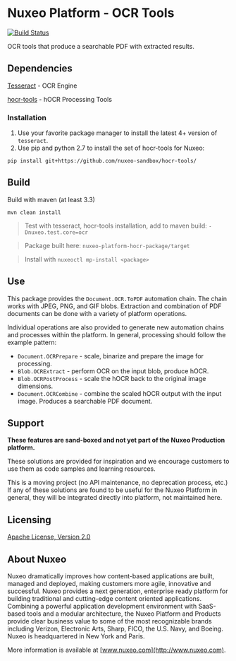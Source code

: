 # Nuxeo Platform - OCR Tools

[![Build Status](https://qa.nuxeo.org/jenkins/buildStatus/icon?job=Sandbox/sandbox_nuxeo-platform-hocr-master)](https://qa.nuxeo.org/jenkins/view/Sandbox/job/Sandbox/job/sandbox_nuxeo-platform-hocr-master/)

OCR tools that produce a searchable PDF with extracted results.

## Dependencies

[Tesseract](https://github.com/tesseract-ocr/tesseract/wiki) - OCR Engine

[hocr-tools](https://github.com/nuxeo-sandbox/hocr-tools/) - hOCR Processing Tools

### Installation

1. Use your favorite package manager to install the latest 4+ version of `tesseract`. 
2. Use pip and python 2.7 to install the set of hocr-tools for Nuxeo:

```
pip install git+https://github.com/nuxeo-sandbox/hocr-tools/
```

## Build

Build with maven (at least 3.3)

```
mvn clean install
```

> Test with tesseract, hocr-tools installation, add to maven build: `-Dnuxeo.test.core=ocr`

> Package built here: `nuxeo-platform-hocr-package/target`

> Install with `nuxeoctl mp-install <package>`


## Use

This package provides the `Document.OCR.ToPDF` automation chain.  The chain works with JPEG, PNG, and GIF blobs.  Extraction and combination of PDF documents can be done with a variety of platform operations.

Individual operations are also provided to generate new automation chains and processes within the platform.  In general, processing should follow the example pattern:

* `Document.OCRPrepare` - scale, binarize and prepare the image for processing.
* `Blob.OCRExtract` - perform OCR on the input blob, produce hOCR.
* `Blob.OCRPostProcess` - scale the hOCR back to the original image dimensions.
* `Document.OCRCombine` - combine the scaled hOCR output with the input image.  Produces a searchable PDF document.

## Support

**These features are sand-boxed and not yet part of the Nuxeo Production platform.**

These solutions are provided for inspiration and we encourage customers to use them as code samples and learning resources.

This is a moving project (no API maintenance, no deprecation process, etc.) If any of these solutions are found to be useful for the Nuxeo Platform in general, they will be integrated directly into platform, not maintained here.

## Licensing

[Apache License, Version 2.0](http://www.apache.org/licenses/LICENSE-2.0)

## About Nuxeo

Nuxeo dramatically improves how content-based applications are built, managed and deployed, making customers more agile, innovative and successful. Nuxeo provides a next generation, enterprise ready platform for building traditional and cutting-edge content oriented applications. Combining a powerful application development environment with SaaS-based tools and a modular architecture, the Nuxeo Platform and Products provide clear business value to some of the most recognizable brands including Verizon, Electronic Arts, Sharp, FICO, the U.S. Navy, and Boeing. Nuxeo is headquartered in New York and Paris.

More information is available at [www.nuxeo.com](http://www.nuxeo.com).

